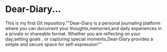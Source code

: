# Dear-Diary...
This is my first Git repository.""Dear-Diary is a personal journaling platform where you can document your thoughts,memories,and daily experiences in a private or shareable format.
Whether you are reflecting on your day,setting goals , or capturing special moments,Dear-Diary provides a simple and secure space for self-expression"" 
